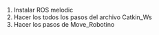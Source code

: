 1. Instalar ROS melodic
2. Hacer los todos los pasos del archivo Catkin_Ws
3. Hacer los pasos de Move_Robotino
